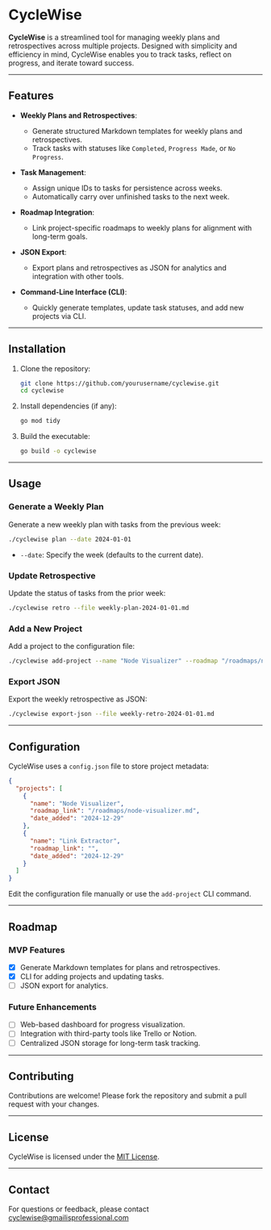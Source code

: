# CycleWise

**CycleWise** is a streamlined tool for managing weekly plans and retrospectives across multiple projects. Designed with simplicity and efficiency in mind, CycleWise enables you to track tasks, reflect on progress, and iterate toward success.

---

## Features

- **Weekly Plans and Retrospectives**:
  - Generate structured Markdown templates for weekly plans and retrospectives.
  - Track tasks with statuses like `Completed`, `Progress Made`, or `No Progress`.
  
- **Task Management**:
  - Assign unique IDs to tasks for persistence across weeks.
  - Automatically carry over unfinished tasks to the next week.

- **Roadmap Integration**:
  - Link project-specific roadmaps to weekly plans for alignment with long-term goals.

- **JSON Export**:
  - Export plans and retrospectives as JSON for analytics and integration with other tools.

- **Command-Line Interface (CLI)**:
  - Quickly generate templates, update task statuses, and add new projects via CLI.

---

## Installation

1. Clone the repository:
   ```bash
   git clone https://github.com/yourusername/cyclewise.git
   cd cyclewise
   ```

2. Install dependencies (if any):
   ```bash
   go mod tidy
   ```

3. Build the executable:
   ```bash
   go build -o cyclewise
   ```

---

## Usage

### Generate a Weekly Plan
Generate a new weekly plan with tasks from the previous week:
```bash
./cyclewise plan --date 2024-01-01
```
- `--date`: Specify the week (defaults to the current date).

### Update Retrospective
Update the status of tasks from the prior week:
```bash
./cyclewise retro --file weekly-plan-2024-01-01.md
```

### Add a New Project
Add a project to the configuration file:
```bash
./cyclewise add-project --name "Node Visualizer" --roadmap "/roadmaps/node-visualizer.md"
```

### Export JSON
Export the weekly retrospective as JSON:
```bash
./cyclewise export-json --file weekly-retro-2024-01-01.md
```

---

## Configuration

CycleWise uses a `config.json` file to store project metadata:

```json
{
  "projects": [
    {
      "name": "Node Visualizer",
      "roadmap_link": "/roadmaps/node-visualizer.md",
      "date_added": "2024-12-29"
    },
    {
      "name": "Link Extractor",
      "roadmap_link": "",
      "date_added": "2024-12-29"
    }
  ]
}
```

Edit the configuration file manually or use the `add-project` CLI command.

---

## Roadmap

### MVP Features
- [x] Generate Markdown templates for plans and retrospectives.
- [x] CLI for adding projects and updating tasks.
- [ ] JSON export for analytics.

### Future Enhancements
- [ ] Web-based dashboard for progress visualization.
- [ ] Integration with third-party tools like Trello or Notion.
- [ ] Centralized JSON storage for long-term task tracking.

---

## Contributing

Contributions are welcome! Please fork the repository and submit a pull request with your changes.

---

## License

CycleWise is licensed under the [MIT License](LICENSE).

---

## Contact

For questions or feedback, please contact cyclewise@gmailisprofessional.com
